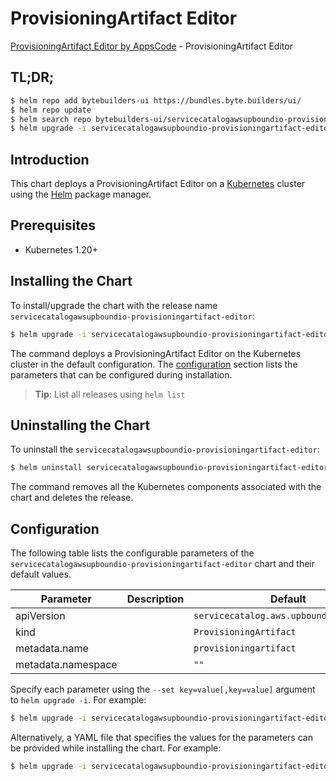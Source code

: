 # ProvisioningArtifact Editor

[ProvisioningArtifact Editor by AppsCode](https://byte.builders) - ProvisioningArtifact Editor

## TL;DR;

```bash
$ helm repo add bytebuilders-ui https://bundles.byte.builders/ui/
$ helm repo update
$ helm search repo bytebuilders-ui/servicecatalogawsupboundio-provisioningartifact-editor --version=v0.4.18
$ helm upgrade -i servicecatalogawsupboundio-provisioningartifact-editor bytebuilders-ui/servicecatalogawsupboundio-provisioningartifact-editor -n default --create-namespace --version=v0.4.18
```

## Introduction

This chart deploys a ProvisioningArtifact Editor on a [Kubernetes](http://kubernetes.io) cluster using the [Helm](https://helm.sh) package manager.

## Prerequisites

- Kubernetes 1.20+

## Installing the Chart

To install/upgrade the chart with the release name `servicecatalogawsupboundio-provisioningartifact-editor`:

```bash
$ helm upgrade -i servicecatalogawsupboundio-provisioningartifact-editor bytebuilders-ui/servicecatalogawsupboundio-provisioningartifact-editor -n default --create-namespace --version=v0.4.18
```

The command deploys a ProvisioningArtifact Editor on the Kubernetes cluster in the default configuration. The [configuration](#configuration) section lists the parameters that can be configured during installation.

> **Tip**: List all releases using `helm list`

## Uninstalling the Chart

To uninstall the `servicecatalogawsupboundio-provisioningartifact-editor`:

```bash
$ helm uninstall servicecatalogawsupboundio-provisioningartifact-editor -n default
```

The command removes all the Kubernetes components associated with the chart and deletes the release.

## Configuration

The following table lists the configurable parameters of the `servicecatalogawsupboundio-provisioningartifact-editor` chart and their default values.

|     Parameter      | Description |                      Default                       |
|--------------------|-------------|----------------------------------------------------|
| apiVersion         |             | <code>servicecatalog.aws.upbound.io/v1beta1</code> |
| kind               |             | <code>ProvisioningArtifact</code>                  |
| metadata.name      |             | <code>provisioningartifact</code>                  |
| metadata.namespace |             | <code>""</code>                                    |


Specify each parameter using the `--set key=value[,key=value]` argument to `helm upgrade -i`. For example:

```bash
$ helm upgrade -i servicecatalogawsupboundio-provisioningartifact-editor bytebuilders-ui/servicecatalogawsupboundio-provisioningartifact-editor -n default --create-namespace --version=v0.4.18 --set apiVersion=servicecatalog.aws.upbound.io/v1beta1
```

Alternatively, a YAML file that specifies the values for the parameters can be provided while
installing the chart. For example:

```bash
$ helm upgrade -i servicecatalogawsupboundio-provisioningartifact-editor bytebuilders-ui/servicecatalogawsupboundio-provisioningartifact-editor -n default --create-namespace --version=v0.4.18 --values values.yaml
```
